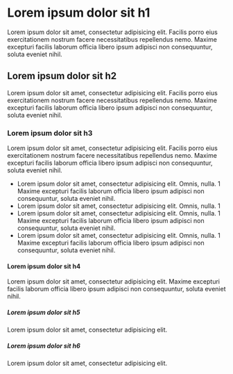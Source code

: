 # Lorem ipsum dolor sit h1 <span class="badge-trigger core"></span>

Lorem ipsum dolor sit amet, consectetur adipisicing elit. Facilis porro eius exercitationem nostrum facere necessitatibus repellendus nemo. Maxime excepturi facilis laborum officia libero ipsum adipisci non consequuntur, soluta eveniet nihil.

## Lorem ipsum dolor sit h2 <span class="badge-trigger starter"></span>

Lorem ipsum dolor sit amet, consectetur adipisicing elit. Facilis porro eius exercitationem nostrum facere necessitatibus repellendus nemo. Maxime excepturi facilis laborum officia libero ipsum adipisci non consequuntur, soluta eveniet nihil.

### Lorem ipsum dolor sit h3 <span class="badge-trigger premium"></span>

Lorem ipsum dolor sit amet, consectetur adipisicing elit. Facilis porro eius exercitationem nostrum facere necessitatibus repellendus nemo. Maxime excepturi facilis laborum officia libero ipsum adipisci non consequuntur, soluta eveniet nihil. <span class="badge-trigger ultimate-sm"></span>

- Lorem ipsum dolor sit amet, consectetur adipisicing elit. Omnis, nulla. 1 Maxime excepturi facilis laborum officia libero ipsum adipisci non consequuntur, soluta eveniet nihil. <span class="badge-trigger core-sm"></span>
- Lorem ipsum dolor sit amet, consectetur adipisicing elit. Omnis, nulla. 1 <span class="badge-trigger starter-sm"></span>
- Lorem ipsum dolor sit amet, consectetur adipisicing elit. Omnis, nulla. 1 Maxime excepturi facilis laborum officia libero ipsum adipisci non consequuntur, soluta eveniet nihil. <span class="badge-trigger premium-sm"></span>
- Lorem ipsum dolor sit amet, consectetur adipisicing elit. Omnis, nulla. 1 Maxime excepturi facilis laborum officia libero ipsum adipisci non consequuntur, soluta eveniet nihil. <span class="badge-trigger ultimate-sm"></span>

#### Lorem ipsum dolor sit h4 <span class="badge-trigger ultimate"></span>

Lorem ipsum dolor sit amet, consectetur adipisicing elit. Maxime excepturi facilis laborum officia libero ipsum adipisci non consequuntur, soluta eveniet nihil.

##### Lorem ipsum dolor sit h5 <span class="badge-trigger core"></span>

Lorem ipsum dolor sit amet, consectetur adipisicing elit. <span class="badge-trigger premium-sm"></span>

##### Lorem ipsum dolor sit h6 <span class="badge-trigger ultimate dotcom-false"></span>

Lorem ipsum dolor sit amet, consectetur adipisicing elit.
